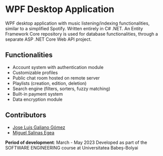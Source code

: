 # WPF Desktop Application

WPF desktop application with music listening/indexing functionalities, similar to a simplified Spotify. Written entirely in C# .NET. An Entity Framework Core repository is used for database functionalities, through a separate ASP .NET Core Web API project.

## Functionalities

- Account system with authentication module
- Customizable profiles
- Public chat room hosted on remote server
- Playlists (creation, edition, deletion)
- Search engine (filters, sorters, fuzzy matching)
- Built-in payment system
- Data encryption module

## Contributors

- [Jose Luis Galiano Gómez](https://github.com/JoseLuisGaliano)
- [Miguel Salinas Egea](https://github.com/MiguelSalinasE)

**Period of development**: March - May 2023
Developed as part of the SOFTWARE ENGINEERING course at Universitatea Babeș-Bolyai
